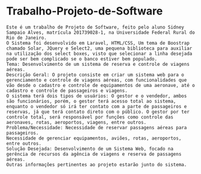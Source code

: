 # Trabalho-Projeto-de-Software
    Este é um trabalho de Projeto de Software, feito pelo aluno Sidney Sampaio Alves, matrícula 201739028-1, na Universidade Federal Rural do Rio de Janeiro.
    O Sistema foi desenvolvido em Laravel, HTML/CSS, Um tema de Boostrap chamado Solar, JQuery e Select2, uma pequena biblioteca para auxiliar na utilização dos select boxes, visto que selecionar a linha desejada pode ser bem complicado se o banco estiver bem populado.
    Tema: Desenvolvimento de um sistema de reserva e controle de viagens aéreas.
    Descrição Geral: O projeto consiste em criar um sistema web para o gerenciamento e controle de viagens aéreas, com funcionalidades que vão desde o cadastro e controle de equipamentos de uma aeronave, até o cadastro e controle de passageiros e viagens.
    O sistema terá dois tipos de usuários: O gestor e o vendedor, ambos são funcionários, porém, o gestor terá acesso total ao sistema, enquanto o vendedor só irá ter contato com a parte de passageiros e reservas, já que terá contato direto com o público. O gestor por ter controle total, será responsável por funções como controle das aeronaves, rotas, aeroportos, viagens, entre outros. 
    Problema/Necessidade: Necessidade de reservar passagens aéreas para passageiros.
    Necessidade de gerenciar equipamentos, aviões, rotas, aeroportos, entre outros.
    Solução Desejada: Desenvolvimento de um Sistema Web, focado na gerência de recursos da agência de viagens e reserva de passagens aéreas.
    Outras informações pertinentes ao projeto estarão junto do sistema.
